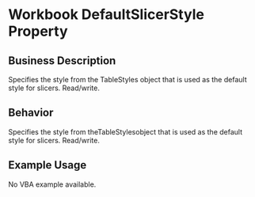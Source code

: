# Workbook DefaultSlicerStyle Property

## Business Description
Specifies the style from the TableStyles object that is used as the default style for slicers. Read/write.

## Behavior
Specifies the style from theTableStylesobject that is used as the default style for slicers. Read/write.

## Example Usage
No VBA example available.